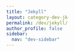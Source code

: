 ```yaml
---
title: "Jekyll"
layout: category-dev-jk
permalink: /dev/jekyll/
author_profile: false
sidebar:
  nav: "dev-sidebar"
---
```

